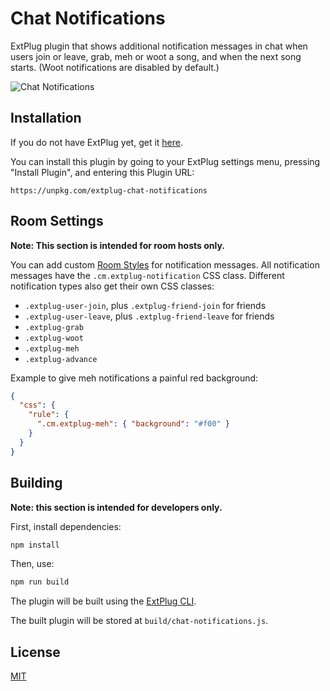 Chat Notifications
==================

ExtPlug plugin that shows additional notification messages in chat when users
join or leave, grab, meh or woot a song, and when the next song starts.
(Woot notifications are disabled by default.)

![Chat Notifications](https://i.imgur.com/MEsolUY.png)

## Installation

If you do not have ExtPlug yet, get it [here](https://extplug.github.io).

You can install this plugin by going to your ExtPlug settings menu, pressing
"Install Plugin", and entering this Plugin URL:

```
https://unpkg.com/extplug-chat-notifications
```

## Room Settings

**Note: This section is intended for room hosts only.**

You can add custom [Room Styles](https://github.com/ExtPlug/room-styles)
for notification messages. All notification messages have the
`.cm.extplug-notification` CSS class. Different notification types also
get their own CSS classes:

 * `.extplug-user-join`, plus `.extplug-friend-join` for friends
 * `.extplug-user-leave`, plus `.extplug-friend-leave` for friends
 * `.extplug-grab`
 * `.extplug-woot`
 * `.extplug-meh`
 * `.extplug-advance`

Example to give meh notifications a painful red background:

```json
{
  "css": {
    "rule": {
      ".cm.extplug-meh": { "background": "#f00" }
    }
  }
}
```

## Building

**Note: this section is intended for developers only.**

First, install dependencies:

```bash
npm install
```

Then, use:

```bash
npm run build
```

The plugin will be built using the [ExtPlug CLI](https://github.com/extplug/extplug-cli).

The built plugin will be stored at `build/chat-notifications.js`.

## License

[MIT](./LICENSE)
